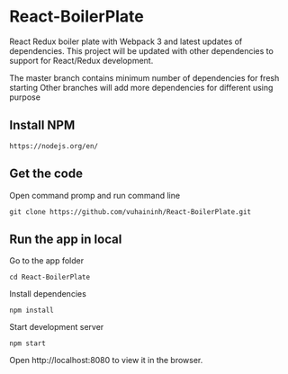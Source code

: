 # React-BoilerPlate
React Redux boiler plate with Webpack 3 and latest updates of dependencies.
This project will be updated with other dependencies to support for React/Redux development.

The master branch contains minimum number of dependencies for fresh starting
Other branches will add more dependencies for different using purpose

## Install NPM
```
https://nodejs.org/en/
```

## Get the code
Open command promp and run command line
```
git clone https://github.com/vuhaininh/React-BoilerPlate.git

```
## Run the app in local
Go to the app folder
```
cd React-BoilerPlate

```
Install dependencies
```
npm install

```
Start development server
```
npm start

```
 Open http://localhost:8080 to view it in the browser.
